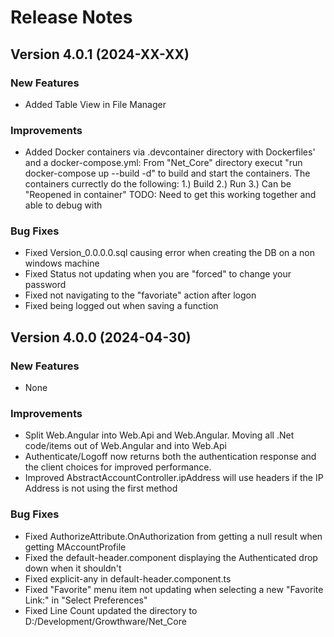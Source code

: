# Release Notes

## Version 4.0.1 (2024-XX-XX)

### New Features
- Added Table View in File Manager

### Improvements
- Added Docker containers via .devcontainer directory with Dockerfiles' and a docker-compose.yml:
    From "Net_Core" directory execut "run docker-compose up --build -d" to
    build and start the containers.  The containers currectly do the following:
        1.) Build
        2.) Run
        3.) Can be "Reopened in container"
    TODO: Need to get this working together and able to debug with

### Bug Fixes
- Fixed Version_0.0.0.0.sql causing error when creating the DB on a non windows machine
- Fixed Status not updating when you are "forced" to change your password
- Fixed not navigating to the "favoriate" action after logon
- Fixed being logged out when saving a function

## Version 4.0.0 (2024-04-30)

### New Features
- None

### Improvements
- Split Web.Angular into Web.Api and Web.Angular.  Moving all .Net code/items out of Web.Angular and into Web.Api
- Authenticate/Logoff now returns both the authentication response and the client choices for improved performance.
- Improved AbstractAccountController.ipAddress will use headers if the IP Address is not using the first method

### Bug Fixes
- Fixed AuthorizeAttribute.OnAuthorization from getting a null result when getting MAccountProfile
- Fixed the default-header.component displaying the Authenticated drop down when it shouldn't
- Fixed explicit-any in default-header.component.ts
- Fixed "Favorite" menu item not updating when selecting a new "Favorite Link:" in "Select Preferences"
- Fixed Line Count updated the directory to D:/Development/Growthware/Net_Core
